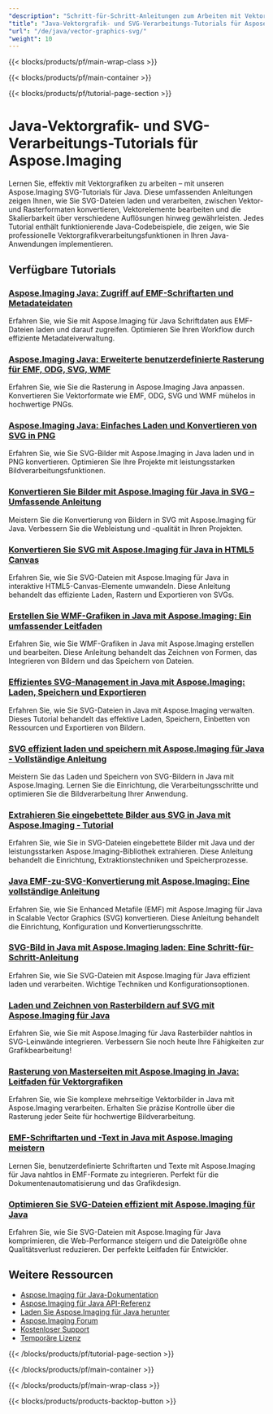 ```yaml
---
"description": "Schritt-für-Schritt-Anleitungen zum Arbeiten mit Vektorgrafiken, SVG-Dateien und skalierbaren Bildformaten mit Aspose.Imaging für Java."
"title": "Java-Vektorgrafik- und SVG-Verarbeitungs-Tutorials für Aspose.Imaging"
"url": "/de/java/vector-graphics-svg/"
"weight": 10
---
```


{{< blocks/products/pf/main-wrap-class >}}

{{< blocks/products/pf/main-container >}}

{{< blocks/products/pf/tutorial-page-section >}}
# Java-Vektorgrafik- und SVG-Verarbeitungs-Tutorials für Aspose.Imaging

Lernen Sie, effektiv mit Vektorgrafiken zu arbeiten – mit unseren Aspose.Imaging SVG-Tutorials für Java. Diese umfassenden Anleitungen zeigen Ihnen, wie Sie SVG-Dateien laden und verarbeiten, zwischen Vektor- und Rasterformaten konvertieren, Vektorelemente bearbeiten und die Skalierbarkeit über verschiedene Auflösungen hinweg gewährleisten. Jedes Tutorial enthält funktionierende Java-Codebeispiele, die zeigen, wie Sie professionelle Vektorgrafikverarbeitungsfunktionen in Ihren Java-Anwendungen implementieren.

## Verfügbare Tutorials

### [Aspose.Imaging Java: Zugriff auf EMF-Schriftarten und Metadateidaten](./aspose-imaging-java-emf-font-access/)
Erfahren Sie, wie Sie mit Aspose.Imaging für Java Schriftdaten aus EMF-Dateien laden und darauf zugreifen. Optimieren Sie Ihren Workflow durch effiziente Metadateiverwaltung.

### [Aspose.Imaging Java: Erweiterte benutzerdefinierte Rasterung für EMF, ODG, SVG, WMF](./aspose-imaging-java-custom-rasterization-techniques/)
Erfahren Sie, wie Sie die Rasterung in Aspose.Imaging Java anpassen. Konvertieren Sie Vektorformate wie EMF, ODG, SVG und WMF mühelos in hochwertige PNGs.

### [Aspose.Imaging Java: Einfaches Laden und Konvertieren von SVG in PNG](./mastering-aspose-imaging-java-svg-load-convert/)
Erfahren Sie, wie Sie SVG-Bilder mit Aspose.Imaging in Java laden und in PNG konvertieren. Optimieren Sie Ihre Projekte mit leistungsstarken Bildverarbeitungsfunktionen.

### [Konvertieren Sie Bilder mit Aspose.Imaging für Java in SVG – Umfassende Anleitung](./convert-images-svg-aspose-imaging-java/)
Meistern Sie die Konvertierung von Bildern in SVG mit Aspose.Imaging für Java. Verbessern Sie die Webleistung und -qualität in Ihren Projekten.

### [Konvertieren Sie SVG mit Aspose.Imaging für Java in HTML5 Canvas](./svg-to-html5-canvas-aspose-imaging-java/)
Erfahren Sie, wie Sie SVG-Dateien mit Aspose.Imaging für Java in interaktive HTML5-Canvas-Elemente umwandeln. Diese Anleitung behandelt das effiziente Laden, Rastern und Exportieren von SVGs.

### [Erstellen Sie WMF-Grafiken in Java mit Aspose.Imaging: Ein umfassender Leitfaden](./create-wmf-graphics-aspose-imaging-java/)
Erfahren Sie, wie Sie WMF-Grafiken in Java mit Aspose.Imaging erstellen und bearbeiten. Diese Anleitung behandelt das Zeichnen von Formen, das Integrieren von Bildern und das Speichern von Dateien.

### [Effizientes SVG-Management in Java mit Aspose.Imaging: Laden, Speichern und Exportieren](./master-svg-handling-java-aspose-imaging/)
Erfahren Sie, wie Sie SVG-Dateien in Java mit Aspose.Imaging verwalten. Dieses Tutorial behandelt das effektive Laden, Speichern, Einbetten von Ressourcen und Exportieren von Bildern.

### [SVG effizient laden und speichern mit Aspose.Imaging für Java - Vollständige Anleitung](./aspose-imaging-java-svg-guide/)
Meistern Sie das Laden und Speichern von SVG-Bildern in Java mit Aspose.Imaging. Lernen Sie die Einrichtung, die Verarbeitungsschritte und optimieren Sie die Bildverarbeitung Ihrer Anwendung.

### [Extrahieren Sie eingebettete Bilder aus SVG in Java mit Aspose.Imaging - Tutorial](./extract-images-svg-java-aspose-imaging/)
Erfahren Sie, wie Sie in SVG-Dateien eingebettete Bilder mit Java und der leistungsstarken Aspose.Imaging-Bibliothek extrahieren. Diese Anleitung behandelt die Einrichtung, Extraktionstechniken und Speicherprozesse.

### [Java EMF-zu-SVG-Konvertierung mit Aspose.Imaging: Eine vollständige Anleitung](./emf-to-svg-conversion-java-aspose-imaging/)
Erfahren Sie, wie Sie Enhanced Metafile (EMF) mit Aspose.Imaging für Java in Scalable Vector Graphics (SVG) konvertieren. Diese Anleitung behandelt die Einrichtung, Konfiguration und Konvertierungsschritte.

### [SVG-Bild in Java mit Aspose.Imaging laden: Eine Schritt-für-Schritt-Anleitung](./load-svg-image-aspose-imaging-java/)
Erfahren Sie, wie Sie SVG-Dateien mit Aspose.Imaging für Java effizient laden und verarbeiten. Wichtige Techniken und Konfigurationsoptionen.

### [Laden und Zeichnen von Rasterbildern auf SVG mit Aspose.Imaging für Java](./load-draw-raster-images-svg-aspose-imaging-java/)
Erfahren Sie, wie Sie mit Aspose.Imaging für Java Rasterbilder nahtlos in SVG-Leinwände integrieren. Verbessern Sie noch heute Ihre Fähigkeiten zur Grafikbearbeitung!

### [Rasterung von Masterseiten mit Aspose.Imaging in Java: Leitfaden für Vektorgrafiken](./mastering-page-rasterization-aspose-imaging-java-guide/)
Erfahren Sie, wie Sie komplexe mehrseitige Vektorbilder in Java mit Aspose.Imaging verarbeiten. Erhalten Sie präzise Kontrolle über die Rasterung jeder Seite für hochwertige Bildverarbeitung.

### [EMF-Schriftarten und -Text in Java mit Aspose.Imaging meistern](./aspose-imaging-java-emf-fonts-text-guide/)
Lernen Sie, benutzerdefinierte Schriftarten und Texte mit Aspose.Imaging für Java nahtlos in EMF-Formate zu integrieren. Perfekt für die Dokumentenautomatisierung und das Grafikdesign.

### [Optimieren Sie SVG-Dateien effizient mit Aspose.Imaging für Java](./compress-svg-aspose-imaging-java-guide/)
Erfahren Sie, wie Sie SVG-Dateien mit Aspose.Imaging für Java komprimieren, die Web-Performance steigern und die Dateigröße ohne Qualitätsverlust reduzieren. Der perfekte Leitfaden für Entwickler.

## Weitere Ressourcen

- [Aspose.Imaging für Java-Dokumentation](https://docs.aspose.com/imaging/java/)
- [Aspose.Imaging für Java API-Referenz](https://reference.aspose.com/imaging/java/)
- [Laden Sie Aspose.Imaging für Java herunter](https://releases.aspose.com/imaging/java/)
- [Aspose.Imaging Forum](https://forum.aspose.com/c/imaging)
- [Kostenloser Support](https://forum.aspose.com/)
- [Temporäre Lizenz](https://purchase.aspose.com/temporary-license/)

{{< /blocks/products/pf/tutorial-page-section >}}

{{< /blocks/products/pf/main-container >}}

{{< /blocks/products/pf/main-wrap-class >}}

{{< blocks/products/products-backtop-button >}}